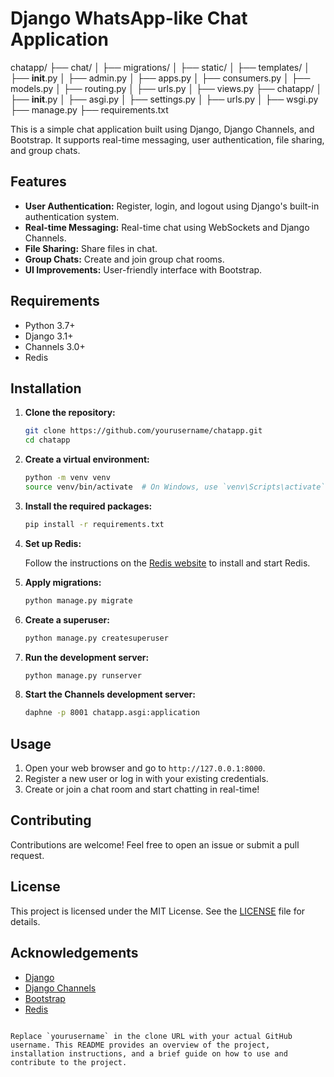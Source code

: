 
# Django WhatsApp-like Chat Application

chatapp/
├── chat/
│   ├── migrations/
│   ├── static/
│   ├── templates/
│   ├── __init__.py
│   ├── admin.py
│   ├── apps.py
│   ├── consumers.py
│   ├── models.py
│   ├── routing.py
│   ├── urls.py
│   ├── views.py
├── chatapp/
│   ├── __init__.py
│   ├── asgi.py
│   ├── settings.py
│   ├── urls.py
│   ├── wsgi.py
├── manage.py
├── requirements.txt


This is a simple chat application built using Django, Django Channels, and Bootstrap. It supports real-time messaging, user authentication, file sharing, and group chats.

## Features

- **User Authentication:** Register, login, and logout using Django's built-in authentication system.
- **Real-time Messaging:** Real-time chat using WebSockets and Django Channels.
- **File Sharing:** Share files in chat.
- **Group Chats:** Create and join group chat rooms.
- **UI Improvements:** User-friendly interface with Bootstrap.

## Requirements

- Python 3.7+
- Django 3.1+
- Channels 3.0+
- Redis

## Installation

1. **Clone the repository:**

    ```sh
    git clone https://github.com/yourusername/chatapp.git
    cd chatapp
    ```

2. **Create a virtual environment:**

    ```sh
    python -m venv venv
    source venv/bin/activate  # On Windows, use `venv\Scripts\activate`
    ```

3. **Install the required packages:**

    ```sh
    pip install -r requirements.txt
    ```

4. **Set up Redis:**

    Follow the instructions on the [Redis website](https://redis.io/download) to install and start Redis.

5. **Apply migrations:**

    ```sh
    python manage.py migrate
    ```

6. **Create a superuser:**

    ```sh
    python manage.py createsuperuser
    ```

7. **Run the development server:**

    ```sh
    python manage.py runserver
    ```

8. **Start the Channels development server:**

    ```sh
    daphne -p 8001 chatapp.asgi:application
    ```

## Usage

1. Open your web browser and go to `http://127.0.0.1:8000`.
2. Register a new user or log in with your existing credentials.
3. Create or join a chat room and start chatting in real-time!

## Contributing

Contributions are welcome! Feel free to open an issue or submit a pull request.

## License

This project is licensed under the MIT License. See the [LICENSE](LICENSE) file for details.

## Acknowledgements

- [Django](https://www.djangoproject.com/)
- [Django Channels](https://channels.readthedocs.io/)
- [Bootstrap](https://getbootstrap.com/)
- [Redis](https://redis.io/)
```

Replace `yourusername` in the clone URL with your actual GitHub username. This README provides an overview of the project, installation instructions, and a brief guide on how to use and contribute to the project.
